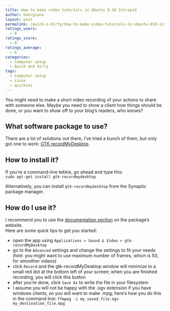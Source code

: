 ```yaml
---
title: How to make video tutorials in Ubuntu 8.10 Intrepid
author: Georgiana
layout: post
permalink: /quick-n-dirty/how-to-make-video-tutorials-in-ubuntu-810-intrepid/
ratings_users:
  - 0
ratings_score:
  - 0
ratings_average:
  - 0
categories:
  - Computer setup
  - Quick and dirty
tags:
  - Computer setup
  - Linux
  - quickies
---
```

You might need to make a short video recording of your actions to share with someone else. Maybe you need to show a client how things should be done, or you want to show off to your blog&#8217;s readers, who knows?

## What software package to use?

There are a lot of solutions out there, I&#8217;ve tried a bunch of them, but only got one to work: [GTK recordMyDesktop][1].

## How to install it?

If you&#8217;re a command-line tekkie, go ahead and type this:  
`sudo apt-get install gtk-recordmydesktop`

Alternatively, you can install `gtk-recordmydesktop` from the Synaptic package manager.

## How do I use it?

I recommend you to use the [documentation section][2] on the package&#8217;s website.  
Here are some quick tips to get you started:

  * open the app using `Applications > Sound & Video > gtk-recordMyDesktop`
  * go to the `Advanced` settings and change the settings to fit your needs (hint: you might want to use maximum number of frames, which is 50, for smoother videos)
  * click `Record` and the gtk-recordMyDesktop window will minimize to a small red dot at the bottom left of your screen; when you are finished recording, you will click this button
  * after you&#8217;re done, click `Save As` to write the file in your filesystem
  * I assume you will not be happy with the .ogv extension if you have windows clients, so you will want to make .mpg; here&#8217;s how you do this in the command line: `ffmpeg -i my_saved_file.ogv my_destination_file.mpg`

 [1]: http://recordmydesktop.sourceforge.net/about.php
 [2]: http://recordmydesktop.sourceforge.net/documentation.php